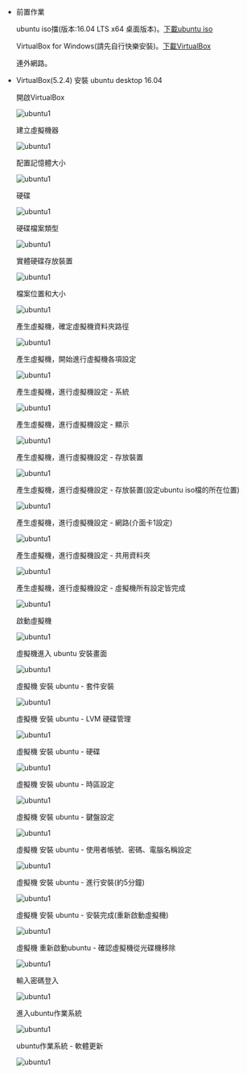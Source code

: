 *   前置作業

    ubuntu iso擋(版本:16.04 LTS x64 桌面版本)。[下載ubuntu iso](https://www.ubuntu-tw.org/modules/tinyd0/)

    VirtualBox for Windows(請先自行快樂安裝)。[下載VirtualBox](https://www.virtualbox.org/wiki/Downloads)

    連外網路。

*   VirtualBox(5.2.4) 安裝 ubuntu desktop 16.04

    開啟VirtualBox
    
    ![ubuntu1](../master/images/vb-.png)
    
    建立虛擬機器

    ![ubuntu1](../master/images/vb-ubuntu-1.png)

    配置記憶體大小

    ![ubuntu1](../master/images/vb-win10-2.png)

    硬碟

    ![ubuntu1](../master/images/vb-win10-3.png)

    硬碟檔案類型

    ![ubuntu1](../master/images/vb-win10-4.png)

    實體硬碟存放裝置

    ![ubuntu1](../master/images/vb-win10-5.png) 

    檔案位置和大小

    ![ubuntu1](../master/images/vb-ubuntu-1-2.png)
    
    產生虛擬機，確定虛擬機資料夾路徑

    ![ubuntu1](../master/images/vb-ubuntu-2.png)    

    產生虛擬機，開始進行虛擬機各項設定

    ![ubuntu1](../master/images/vb-ubuntu-3.png)

    產生虛擬機，進行虛擬機設定 - 系統

    ![ubuntu1](../master/images/vb-win10-9.png)

    產生虛擬機，進行虛擬機設定 - 顯示

    ![ubuntu1](../master/images/vb-win10-10.png)

    產生虛擬機，進行虛擬機設定 - 存放裝置

    ![ubuntu1](../master/images/vb-ubuntu-4.png)

    產生虛擬機，進行虛擬機設定 - 存放裝置(設定ubuntu iso檔的所在位置)

    ![ubuntu1](../master/images/vb-ubuntu-5.png)

    產生虛擬機，進行虛擬機設定 - 網路(介面卡1設定)

    ![ubuntu1](../master/images/vb-win10-13.png)
    
    產生虛擬機，進行虛擬機設定 - 共用資料夾

    ![ubuntu1](../master/images/vb-win10-14.png)
    
    產生虛擬機，進行虛擬機設定 - 虛擬機所有設定皆完成

    ![ubuntu1](../master/images/vb-win10-15.png) 
            
    啟動虛擬機

    ![ubuntu1](../master/images/vb-ubuntu-6.png)
    
    虛擬機進入 ubuntu 安裝畫面
    
    ![ubuntu1](../master/images/vb-ubuntu-7.png) 
    
    虛擬機 安裝 ubuntu - 套件安裝
    
    ![ubuntu1](../master/images/vb-ubuntu-8.png) 
    
    虛擬機 安裝 ubuntu - LVM 硬碟管理

    ![ubuntu1](../master/images/vb-ubuntu-9.png) 
    
     虛擬機 安裝 ubuntu - 硬碟

    ![ubuntu1](../master/images/vb-ubuntu-10.png) 
    
     虛擬機 安裝 ubuntu - 時區設定

    ![ubuntu1](../master/images/vb-ubuntu-11.png) 
    
    虛擬機 安裝 ubuntu - 鍵盤設定

    ![ubuntu1](../master/images/vb-ubuntu-12.png) 
    
    虛擬機 安裝 ubuntu - 使用者帳號、密碼、電腦名稱設定

    ![ubuntu1](../master/images/vb-ubuntu-13.png)
    
    虛擬機 安裝 ubuntu - 進行安裝(約5分鐘)

    ![ubuntu1](../master/images/vb-ubuntu-14.png) 
    
    虛擬機 安裝 ubuntu - 安裝完成(重新啟動虛擬機)

    ![ubuntu1](../master/images/vb-ubuntu-15.png)   
    
    虛擬機 重新啟動ubuntu - 確認虛擬機從光碟機移除

    ![ubuntu1](../master/images/vb-ubuntu-16.png) 
    
    輸入密碼登入

    ![ubuntu1](../master/images/vb-ubuntu-17.png) 
    
    進入ubuntu作業系統

    ![ubuntu1](../master/images/vb-ubuntu-18.png) 
    
    ubuntu作業系統 - 軟體更新

    ![ubuntu1](../master/images/vb-ubuntu-19.png) 
    
